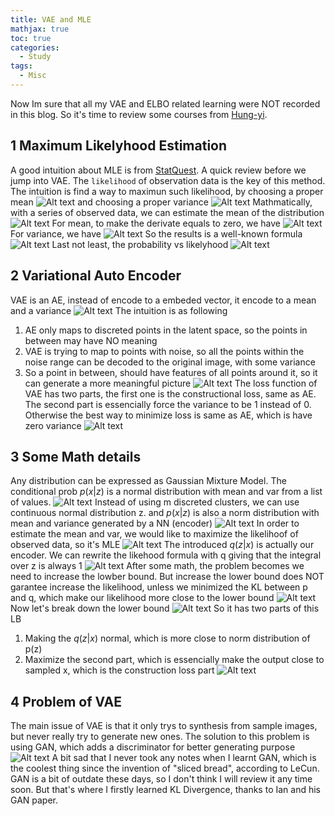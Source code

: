 ```yaml
---
title: VAE and MLE
mathjax: true
toc: true
categories:
  - Study
tags:
  - Misc
---
```


Now Im sure that all my VAE and ELBO related learning were NOT recorded in this blog. So it's time to review some courses from [Hung-yi](https://www.youtube.com/watch?v=8zomhgKrsmQ).

## 1 Maximum Likelyhood Estimation
A good intuition about MLE is from [StatQuest](https://www.youtube.com/watch?v=XepXtl9YKwc). A quick review before we jump into VAE. The `likelihood` of observation data is the key of this method.
The intuition is find a way to maximun such likelihood, by choosing a proper mean
![Alt text](/code23/assets/images/2025/25-08-10-VAE_files/maxm.png)
and choosing a proper variance
![Alt text](/code23/assets/images/2025/25-08-10-VAE_files/maxv.png)
Mathmatically, with a series of observed data, we can estimate the mean of the distribution
![Alt text](/code23/assets/images/2025/25-08-10-VAE_files/estm.png)
For mean, to make the derivate equals to zero, we have
![Alt text](/code23/assets/images/2025/25-08-10-VAE_files/dm.png)
For variance, we have
![Alt text](/code23/assets/images/2025/25-08-10-VAE_files/dv.png)
So the results is a well-known formula
![Alt text](/code23/assets/images/2025/25-08-10-VAE_files/result.png)
Last not least, the probability vs likelyhood
![Alt text](/code23/assets/images/2025/25-08-10-VAE_files/term.png)

## 2 Variational Auto Encoder
VAE is an AE, instead of encode to a embeded vector, it encode to a mean and a variance
![Alt text](/code23/assets/images/2025/25-08-10-VAE_files/vae.png)
The intuition is as following
1. AE only maps to discreted points in the latent space, so the points in between may have NO meaning
2. VAE is trying to map to points with noise, so all the points within the noise range can be decoded to the original image, with some variance 
3. So a point in between, should have features of all points around it, so it can generate a more meaningful picture
![Alt text](/code23/assets/images/2025/25-08-10-VAE_files/intuition.png)
The loss function of VAE has two parts, the first one is the constructional loss, same as AE.  
The second part is essencially force the variance to be 1 instead of 0. Otherwise the best way to minimize loss is same as AE, which is have zero variance 
![Alt text](/code23/assets/images/2025/25-08-10-VAE_files/intuitive.png)

## 3 Some Math details
Any distribution can be expressed as Gaussian Mixture Model. The conditional prob $p(x|z)$ is a normal distribution with mean and var from a list of values. 
![Alt text](/code23/assets/images/2025/25-08-10-VAE_files/gmd.png)
Instead of using m discreted clusters, we can use continuous normal distribution z. and $p(x|z)$ is also a norm distribution with mean and variance generated by a NN (encoder)
![Alt text](/code23/assets/images/2025/25-08-10-VAE_files/gmdz.png)
In order to estimate the mean and var, we would like to maximize the likelihoof of observed data, so it's MLE 
![Alt text](/code23/assets/images/2025/25-08-10-VAE_files/vaemle.png)
The introduced $q(z|x)$ is actually our encoder. We can rewrite the likehood formula with q giving that the integral over z is always 1
![Alt text](/code23/assets/images/2025/25-08-10-VAE_files/mlemath.png)
After some math, the problem becomes we need to increase the lowber bound.
But increase the lower bound does NOT garantee increase the likelihood, unless we minimized the KL between p and q, which make our likelihood more close to the lower bound
![Alt text](/code23/assets/images/2025/25-08-10-VAE_files/elbo.png)
Now let's break down the lower bound 
![Alt text](/code23/assets/images/2025/25-08-10-VAE_files/breaklb.png)
So it has two parts of this LB 
1. Making the $q(z|x)$ normal, which is more close to norm distribution of p(z)
2. Maximize the second part, which is essencially make the output close to sampled x, which is the construction loss part
![Alt text](/code23/assets/images/2025/25-08-10-VAE_files/lb.png)

## 4 Problem of VAE
The main issue of VAE is that it only trys to synthesis from sample images, but never really try to generate new ones. The solution to this problem is using GAN, which adds a discriminator for better generating purpose
![Alt text](/code23/assets/images/2025/25-08-10-VAE_files/problem.png)
A bit sad that I never took any notes when I learnt GAN, which is the coolest thing since the invention of "sliced bread", according to LeCun. GAN is a bit of outdate these days, so I don't think I will review it any time soon. But that's where I firstly learned KL Divergence, thanks to Ian and his GAN paper. 